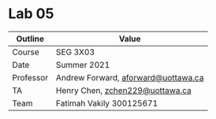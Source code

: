 # Lab 05
| Outline | Value |
| --- | --- |
| Course | SEG 3X03 |
| Date | Summer 2021 |
| Professor | Andrew Forward, aforward@uottawa.ca |
| TA | Henry Chen, zchen229@uottawa.ca|
| Team | Fatimah Vakily 300125671 |
